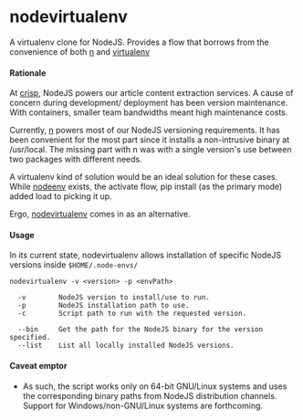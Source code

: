 # nodevirtualenv

A virtualenv clone for NodeJS. Provides a flow that borrows from the convenience of both [n](https://github.com/tj/n) and [virtualenv](https://github.com/pypa/virtualenv)

#### Rationale

At [crisp](https://getcrisp.news), NodeJS powers our article content extraction services. A cause of concern during development/ deployment has been version maintenance. With containers, smaller team bandwidths meant high maintenance costs.

Currently, [n](https://github.com/tj/n) powers most of our NodeJS versioning requirements. It has been convenient for the most part since it installs a non-intrusive binary at /usr/local. The missing part with n was with a single version's use between two packages with different needs.

A virtualenv kind of solution would be an ideal solution for these cases. While [nodeenv](https://github.com/ekalinin/nodeenv) exists, the activate flow, pip install (as the primary mode) added load to picking it up.

Ergo, [nodevirtualenv](https://github.com/techiev2/nodevirtualenv) comes in as an alternative.



#### Usage

In its current state, nodevirtualenv allows installation of specific NodeJS versions inside ```$HOME/.node-envs/```

>>>
	nodevirtualenv -v <version> -p <envPath>

	  -v        NodeJS version to install/use to run.
	  -p        NodeJS installation path to use.
	  -c        Script path to run with the requested version.

	  --bin     Get the path for the NodeJS binary for the version specified.
	  --list    List all locally installed NodeJS versions.



#### Caveat emptor

* As such, the script works only on 64-bit GNU/Linux systems and uses the corresponding binary paths from NodeJS distribution channels. Support for Windows/non-GNU/Linux systems are forthcoming.
